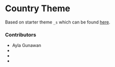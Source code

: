 Country Theme
===

Based on starter theme <code>_s</code> which can be found [here](https://github.com/Automattic/_s).

### Contributors

* Ayla Gunawan
* 
* 
* 
